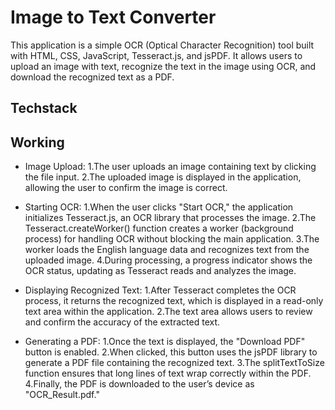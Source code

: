 # Image to Text Converter
This application is a simple OCR (Optical Character Recognition) tool built with HTML, CSS, JavaScript, Tesseract.js, and jsPDF. It allows users to upload an image with text, recognize the text in the image using OCR, and download the recognized text as a PDF.

## Techstack
## Working
* Image Upload:
1.The user uploads an image containing text by clicking the file input.
2.The uploaded image is displayed in the application, allowing the user to confirm the image is correct.

* Starting OCR:
1.When the user clicks "Start OCR," the application initializes Tesseract.js, an OCR library that processes the image.
2.The Tesseract.createWorker() function creates a worker (background process) for handling OCR without blocking the main application.
3.The worker loads the English language data and recognizes text from the uploaded image.
4.During processing, a progress indicator shows the OCR status, updating as Tesseract reads and analyzes the image.

* Displaying Recognized Text:
1.After Tesseract completes the OCR process, it returns the recognized text, which is displayed in a read-only text area within the application.
2.The text area allows users to review and confirm the accuracy of the extracted text.

* Generating a PDF:
1.Once the text is displayed, the "Download PDF" button is enabled.
2.When clicked, this button uses the jsPDF library to generate a PDF file containing the recognized text.
3.The splitTextToSize function ensures that long lines of text wrap correctly within the PDF.
4.Finally, the PDF is downloaded to the user’s device as "OCR_Result.pdf."
